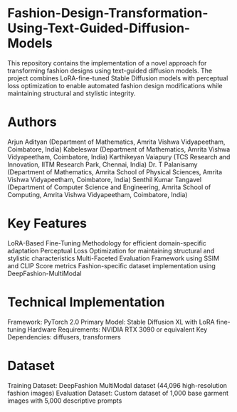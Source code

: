 # Fashion-Design-Transformation-Using-Text-Guided-Diffusion-Models
This repository contains the implementation of a novel approach for transforming fashion designs using text-guided diffusion models. The project combines LoRA-fine-tuned Stable Diffusion models with perceptual loss optimization to enable automated fashion design modifications while maintaining structural and stylistic integrity.

# Authors
Arjun Adityan (Department of Mathematics, Amrita Vishwa Vidyapeetham, Coimbatore, India)
Kabeleswar (Department of Mathematics, Amrita Vishwa Vidyapeetham, Coimbatore, India)
Karthikeyan Vaiapury (TCS Research and Innovation, IITM Research Park, Chennai, India)
Dr. T Palanisamy (Department of Mathematics, Amrita School of Physical Sciences, Amrita Vishwa Vidyapeetham, Coimbatore, India)
Senthil Kumar Tangavel (Department of Computer Science and Engineering, Amrita School of Computing, Amrita Vishwa Vidyapeetham, Coimbatore, India)

# Key Features
LoRA-Based Fine-Tuning Methodology for efficient domain-specific adaptation
Perceptual Loss Optimization for maintaining structural and stylistic characteristics
Multi-Faceted Evaluation Framework using SSIM and CLIP Score metrics
Fashion-specific dataset implementation using DeepFashion-MultiModal

# Technical Implementation
Framework: PyTorch 2.0
Primary Model: Stable Diffusion XL with LoRA fine-tuning
Hardware Requirements: NVIDIA RTX 3090 or equivalent
Key Dependencies: diffusers, transformers

# Dataset
Training Dataset: DeepFashion MultiModal dataset (44,096 high-resolution fashion images)
Evaluation Dataset: Custom dataset of 1,000 base garment images with 5,000 descriptive prompts
